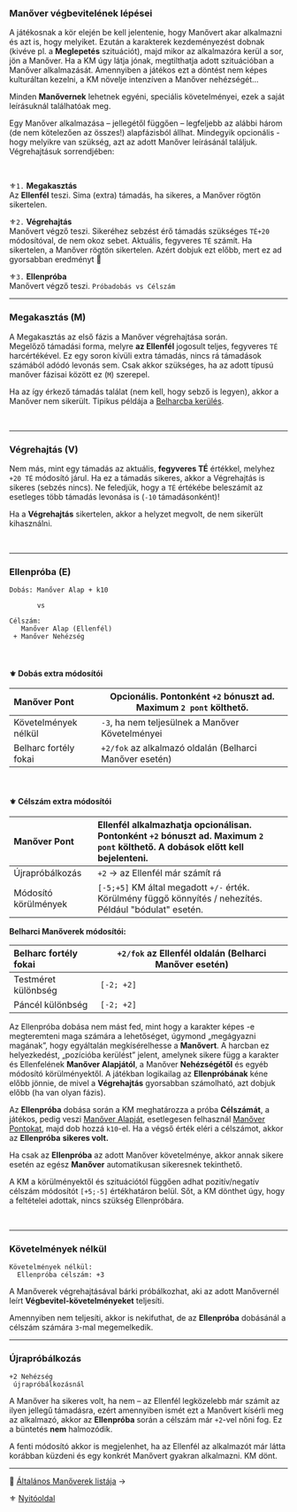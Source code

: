 ### Manőver végbevitelének lépései

A játékosnak a kör elején be kell jelentenie, hogy Manővert akar alkalmazni és azt is, hogy melyiket. Ezután a karakterek kezdeményezést dobnak (kivéve pl. a **Meglepetés** szituációt), majd mikor az alkalmazóra kerül a sor, jön a Manőver. Ha a KM úgy látja jónak, megtilthatja adott szituációban a Manőver alkalmazását. Amennyiben a játékos ezt a döntést nem képes kulturáltan kezelni, a KM növelje intenzíven a Manőver nehézségét...

Minden **Manővernek** lehetnek egyéni, speciális követelményei, ezek a saját leírásuknál találhatóak meg.

Egy Manőver alkalmazása – jellegétől függően – legfeljebb az alábbi három (de nem kötelezően az összes!) alapfázisból állhat. Mindegyik opcionális - hogy melyikre van szükség, azt az adott Manőver leírásánál találjuk. Végrehajtásuk sorrendjében:

<br />

⚜️`1.` **Megakasztás**\
Az **Ellenfél** teszi. Sima (extra) támadás, ha sikeres, a Manőver rögtön sikertelen.

⚜️`2.` **Végrehajtás**\
Manővert végző teszi. Sikeréhez sebzést érő támadás szükséges `TÉ+20` módosítóval, de nem okoz sebet. Aktuális, fegyveres `TÉ` számít. Ha sikertelen, a Manőver rögtön sikertelen.
Azért dobjuk ezt előbb, mert ez ad gyorsabban eredményt 🔆

⚜️`3.` **Ellenpróba**\
Manővert végző teszi. `Próbadobás vs Célszám`

---
### Megakasztás (M)

A Megakasztás az első fázis a Manőver végrehajtása során.\
Megelőző támadási forma, melyre **az Ellenfél** jogosult teljes, fegyveres `TÉ` harcértékével. Ez egy soron kívüli extra támadás, nincs rá támadások számából adódó levonás sem. Csak akkor szükséges, ha az adott típusú manőver fázisai között ez (`M`) szerepel.

Ha az így érkező támadás találat (nem kell, hogy sebző is legyen), akkor a Manőver nem sikerült. Tipikus példája a [Belharcba kerülés](066_05_altalanos_manoverek.md#belharcba-kerülés).

<br />

---
### Végrehajtás (V)

Nem más, mint egy támadás az aktuális, **fegyveres TÉ** értékkel, melyhez `+20 TÉ` módosító járul. Ha ez a támadás sikeres, akkor a Végrehajtás is sikeres (sebzés nincs). Ne feledjük, hogy a `TÉ` értékébe beleszámít az esetleges több támadás levonása is (`-10` támadásonként)!

Ha a **Végrehajtás** sikertelen, akkor a helyzet megvolt, de nem sikerült kihasználni. 

<br />

---
### Ellenpróba (E)

```
Dobás: Manőver Alap + k10

       vs
       
Célszám:
   Manőver Alap (Ellenfél)
 + Manőver Nehézség       
```

<br />

#### ⚜️ Dobás extra módosítói

| Manőver Pont          | Opcionális. Pontonként `+2` bónuszt ad. Maximum `2 pont` költhető. |
|:--------------------- | ------------------------------------------------------------------ | 
| Követelmények nélkül  | `-3`, ha nem teljesülnek a Manőver Követelményei                   |
| Belharc fortély fokai | `+2/fok` az alkalmazó oldalán (Belharci Manőver esetén)            |
<br />

#### ⚜️ Célszám extra módosítói

| Manőver Pont         | Ellenfél alkalmazhatja opcionálisan. Pontonként `+2` bónuszt ad. Maximum `2 pont` költhető. A dobások előtt kell bejelenteni. |
|:-------------------- | :---------------------------------------------------------------------------------------------------------------------------- |
| Újrapróbálkozás      | `+2` → az Ellenfél már számít rá                                                                                              |
| Módosító körülmények | `[-5;+5]` KM által megadott `+/-` érték. Körülmény függő könnyítés / nehezítés. Például "bódulat" esetén.                     |

**Belharci Manőverek módosítói:**

| Belharc fortély fokai | `+2/fok` az Ellenfél oldalán (Belharci Manőver esetén) |
|:--------------------- | ------------------------------------------------------ |
| Testméret különbség   | `[-2; +2]`                                             |
| Páncél különbség      | `[-2; +2]`                                             |

Az Ellenpróba dobása nem mást fed, mint hogy a karakter képes -e megteremteni maga számára a lehetőséget, úgymond „megágyazni magának”, hogy egyáltalán megkísérelhesse a **Manővert**. A harcban ez helyezkedést, „pozícióba kerülést” jelent, amelynek sikere függ a karakter és Ellenfelének **Manőver Alapjától**, a Manőver **Nehézségétől** és egyéb módosító körülményektől. A játékban logikailag az **Ellenpróbának** kéne előbb jönnie, de mivel a **Végrehajtás** gyorsabban számolható, azt dobjuk előbb (ha van olyan fázis).

Az **Ellenpróba** dobása során a KM meghatározza a próba **Célszámát**, a játékos, pedig veszi [Manőver Alapját](066_01_manover_alap.md), esetlegesen felhasznál [Manőver Pontokat](066_02_manover_pontok.md), majd dob hozzá `k10`-el. Ha a végső érték eléri a célszámot, akkor az **Ellenpróba** **sikeres volt.**

Ha csak az **Ellenpróba** az adott Manőver követelménye, akkor annak sikere esetén az egész **Manőver** automatikusan sikeresnek tekinthető.

A KM a körülményektől és szituációtól függően adhat pozitív/negatív célszám módosítót `[+5;-5]` értékhatáron belül. Sőt, a KM dönthet úgy, hogy a feltételei adottak, nincs szükség Ellenpróbára.

<br />

---
### Követelmények nélkül

```
Követelmények nélkül:
  Ellenpróba célszám: +3
```

A Manőverek végrehajtásával bárki próbálkozhat, aki az adott Manővernél leírt **Végbevitel-követelményeket** teljesíti.

Amennyiben nem teljesíti, akkor is nekifuthat, de az **Ellenpróba** dobásánál a célszám számára `3`-mal megemelkedik.

---
### Újrapróbálkozás

```
+2 Nehézség
 újrapróbálkozásnál
```

A Manőver ha sikeres volt, ha nem – az Ellenfél legközelebb már számít az ilyen jellegű támadásra, ezért amennyiben ismét ezt a Manővert kísérli meg az alkalmazó, akkor az **Ellenpróba** során a célszám már `+2`-vel nőni fog. Ez a büntetés **nem** halmozódik.

A fenti módosító akkor is megjelenhet, ha az Ellenfél az alkalmazót már látta korábban küzdeni és egy konkrét Manővert gyakran alkalmazni. KM dönt.

---

🔗 [Általános Manőverek listája](066_05_altalanos_manoverek.md) →

⚜️ [Nyitóoldal](start.md#6-harcrendszer-%EF%B8%8F)
